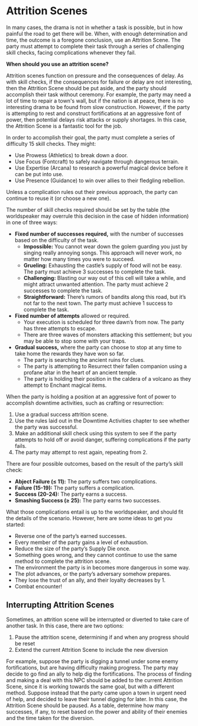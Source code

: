 # Attrition Scenes

In many cases, the drama is not in whether a task is possible, but in how painful the road to get there will be. When, with enough determination and time, the outcome is a foregone conclusion, use an Attrition Scene. The party must attempt to complete their task through a series of challenging skill checks, facing complications whenever they fail. 

<div class="infobox">

**When should you use an attrition scene?**

Attrition scenes function on pressure and the consequences of delay. As with skill checks, if the consequences for failure or delay are not interesting, then the Attrition Scene should be put aside, and the party should accomplish their task without ceremony. For example, the party may need a lot of time to repair a town's wall, but if the nation is at peace, there is no interesting drama to be found from slow construction. However, if the party is attempting to rest and construct fortifications at an aggressive font of power, then potential delays risk attacks or supply shortages. In this case, the Attrition Scene is a fantastic tool for the job.

</div>

In order to accomplish their goal, the party must complete a series of difficulty 15 skill checks. They might:

- Use Prowess (Athletics) to break down a door.
- Use Focus (Fontcraft) to safely navigate through dangerous terrain.
- Use Expertise (Arcana) to research a powerful magical device before it can be put into use.
- Use Presence (Guidance) to win over allies to their fledgling rebellion.

Unless a complication rules out their previous approach, the party can continue to reuse it (or choose a new one).

The number of skill checks required should be set by the table (the worldspeaker may overrule this decision in the case of hidden information) in one of three ways:

- **Fixed number of successes required,** with the number of successes based on the difficulty of the task.
  - **Impossible:** You cannot wear down the golem guarding you just by singing really annoying songs. This approach will never work, no matter how many times you were to succeed.
  - **Grueling:** Exhausting the castle’s supply of food will not be easy. The party must achieve 3 successes to complete the task.
  - **Challenging:** Blasting our way out of this cell will take a while, and might attract unwanted attention. The party must achieve 2 successes to complete the task.
  - **Straightforward:** There’s rumors of bandits along this road, but it’s not far to the next town. The party must achieve 1 success to complete the task.
- **Fixed number of attempts** allowed or required.
  - Your execution is scheduled for three dawn’s from now. The party has three attempts to escape.
  - There are three waves of monsters attacking this settlement; but you may be able to stop some with your traps.
- **Gradual success,** where the party can choose to stop at any time to take home the rewards they have won so far.
  - The party is searching the ancient ruins for clues.
  - The party is attempting to Resurrect their fallen companion using a profane altar in the heart of an ancient temple. 
  * The party is holding their position in the caldera of a volcano as they attempt to Enchant magical items.

When the party is holding a position at an aggressive font of power to accomplish downtime activities, such as crafting or resurrection:

1. Use a gradual success attrition scene.
1. Use the rules laid out in the Downtime Activities chapter to see whether the party was successful.
1. Make an additional skill check using this system to see if the party attempts to hold off or avoid danger, suffering complications if the party fails.
1. The party may attempt to rest again, repeating from 2.

There are four possible outcomes, based on the result of the party’s skill check:

- **Abject Failure (≤ 11):** The party suffers two complications.
- **Failure (15-19):** The party suffers a complication.
- **Success (20-24):** The party earns a success.
- **Smashing Success (≥ 25):** The party earns two successes.

What those complications entail is up to the worldspeaker, and should fit the details of the scenario. However, here are some ideas to get you started:

- Reverse one of the party’s earned successes.
- Every member of the party gains a level of exhaustion.
- Reduce the size of the party’s Supply Die once.
- Something goes wrong, and they cannot continue to use the same method to complete the attrition scene.
- The environment the party is in becomes more dangerous in some way.
- The plot advances, or the party’s adversary somehow prepares.
- They lose the trust of an ally, and their loyalty decreases by 1.
- Combat encounter!

## Interrupting Attrition Scenes

Sometimes, an attrition scene will be interrupted or diverted to take care of another task. In this case, there are two options:
1. Pause the attrition scene, determining if and when any progress should be reset
1. Extend the current Attrition Scene to include the new diversion

For example, suppose the party is digging a tunnel under some enemy fortifications, but are having difficulty making progress. The party may decide to go find an ally to help dig the fortifications. The process of finding and making a deal with this NPC should be added to the current Attrition Scene, since it is working towards the same goal, but with a different method. Suppose instead that the party came upon a town in urgent need of help, and decided to leave their tunnel digging for later. In this case, the Attrition Scene should be paused. As a table, determine how many successes, if any, to reset based on the power and ability of their enemies and the time taken for the diversion.
